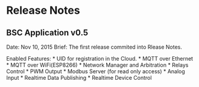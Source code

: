 Release Notes
=============

BSC Application v0.5
--------------------

Date: Nov 10, 2015
Brief: The first release commited into Rlease Notes.

Enabled Features:
    * UID for registration in the Cloud.
    * MQTT over Ethernet
    * MQTT over WiFi(ESP8266)
    * Network Manager and Arbitration
    * Relays Control
    * PWM Output
    * Modbus Server (for read only access)
    * Analog Input
    * Realtime Data Publishing
    * Realtime Device Control
